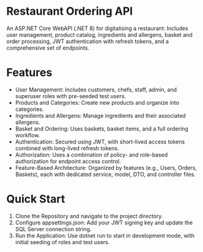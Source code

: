 # Restaurant Ordering API
An ASP.NET Core WebAPI (.NET 8) for digitalising a restaurant: Includes user management, product catalog, ingredients and allergens, basket and order processing, JWT authentication with refresh tokens, and a comprehensive set of endpoints.

# Features

- User Management: Includes customers, chefs, staff, admin, and superuser roles with pre-seeded test users.
- Products and Categories: Create new products and organize into categories.
- Ingredients and Allergens: Manage ingredients and their associated allergens.
- Basket and Ordering: Uses baskets, basket items, and a full ordering workflow.
- Authentication: Secured using JWT, with short-lived access tokens combined with long-lived refresh tokens.
- Authorization: Uses a combination of policy- and role-based authorization for endpoint access control.
- Feature-Based Architecture: Organized by features (e.g., Users, Orders, Baskets), each with dedicated service, model, DTO, and controller files.

# Quick Start

1. Clone the Repository and navigate to the project directory.
2. Configure appsettings.json: Add your JWT signing key and update the SQL Server connection string.
3. Run the Application: Use dotnet run to start in development mode, with initial seeding of roles and test users.
